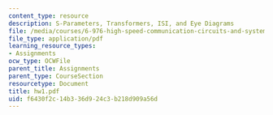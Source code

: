 ```yaml
---
content_type: resource
description: S-Parameters, Transformers, ISI, and Eye Diagrams
file: /media/courses/6-976-high-speed-communication-circuits-and-systems-spring-2003/f6430f2c14b336d924c3b218d909a56d_hw1.pdf
file_type: application/pdf
learning_resource_types:
- Assignments
ocw_type: OCWFile
parent_title: Assignments
parent_type: CourseSection
resourcetype: Document
title: hw1.pdf
uid: f6430f2c-14b3-36d9-24c3-b218d909a56d
---
```

